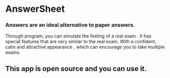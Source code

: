 # AnswerSheet
### Answers are an ideal alternative to paper answers.
Through program, you can simulate the feeling of a real exam .
It has special features that are very similar to the real exam.
With a confident, calm and attractive appearance , which can encourage you to take multiple exams.

## This app is open source and you can use it.
